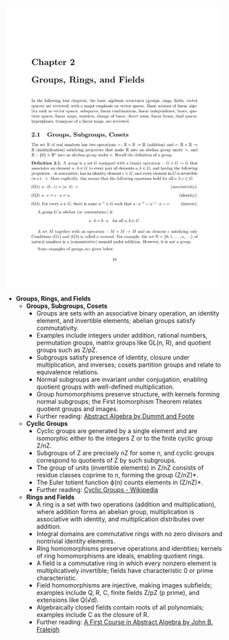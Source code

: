 ![ATD-ch02-groups-rings-fields](ATD-ch02-groups-rings-fields.best.png)

- **Groups, Rings, and Fields**
  - **Groups, Subgroups, Cosets**
    - Groups are sets with an associative binary operation, an identity element, and invertible elements; abelian groups satisfy commutativity.
    - Examples include integers under addition, rational numbers, permutation groups, matrix groups like GL(n, R), and quotient groups such as Z/pZ.
    - Subgroups satisfy presence of identity, closure under multiplication, and inverses; cosets partition groups and relate to equivalence relations.
    - Normal subgroups are invariant under conjugation, enabling quotient groups with well-defined multiplication.
    - Group homomorphisms preserve structure, with kernels forming normal subgroups; the First Isomorphism Theorem relates quotient groups and images.
    - Further reading: [Abstract Algebra by Dummit and Foote](https://www.amazon.com/Abstract-Algebra-David-Dummit/dp/0471433349)
  - **Cyclic Groups**
    - Cyclic groups are generated by a single element and are isomorphic either to the integers Z or to the finite cyclic group Z/nZ.
    - Subgroups of Z are precisely nZ for some n, and cyclic groups correspond to quotients of Z by such subgroups.
    - The group of units (invertible elements) in Z/nZ consists of residue classes coprime to n, forming the group (Z/nZ)*.
    - The Euler totient function ϕ(n) counts elements in (Z/nZ)*.
    - Further reading: [Cyclic Groups - Wikipedia](https://en.wikipedia.org/wiki/Cyclic_group)
  - **Rings and Fields**
    - A ring is a set with two operations (addition and multiplication), where addition forms an abelian group, multiplication is associative with identity, and multiplication distributes over addition.
    - Integral domains are commutative rings with no zero divisors and nontrivial identity elements.
    - Ring homomorphisms preserve operations and identities; kernels of ring homomorphisms are ideals, enabling quotient rings.
    - A field is a commutative ring in which every nonzero element is multiplicatively invertible; fields have characteristic 0 or prime characteristic.
    - Field homomorphisms are injective, making images subfields; examples include Q, R, C, finite fields Z/pZ (p prime), and extensions like Q(√d).
    - Algebraically closed fields contain roots of all polynomials; examples include C as the closure of R.
    - Further reading: [A First Course in Abstract Algebra by John B. Fraleigh](https://www.amazon.com/First-Course-Abstract-Algebra-7th/dp/0201763907)
